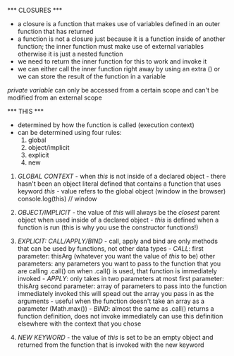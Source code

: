 *** CLOSURES ***
  - a closure is a function that makes use of variables
    defined in an outer function that has returned
  - a function is not a closure just because it is a function
    inside of another function; the inner function must make
    use of external variables otherwise it is just a nested
    function
  - we need to return the inner function for this to work
    and invoke it
  - we can either call the inner function right away by using
    an extra () or we can store the result of the function
    in a variable

  *private variable* can only be accessed from a certain scope
  and can't be modified from an external scope


*** THIS ***
  - determined by how the function is called (execution context)
  - can be determined using four rules:
      1. global
      2. object/implicit
      3. explicit
      4. new

  1. *GLOBAL CONTEXT*
    - when *this* is not inside of a declared object
    - there hasn't been an object literal defined that contains
      a function that uses keyword *this*
    - value refers to the global object (window in the browser)
      console.log(this) // window

  2. *OBJECT/IMPLICIT*
    - the value of *this* will always be the *closest* parent
      object when used inside of a declared object
    - *this* is defined when a function is run (this is why you use
      the constructor functions!)
  3. *EXPLICIT: CALL/APPLY/BIND*
    - call, apply and bind are only methods that can be used by functions,
      not other data types
    - *CALL*:
        first parameter: thisArg (whatever you want the value of *this* to be)
        other parameters: any parameters you want to pass to the function
          that you are calling .call() on
        when .call() is used, that function is immediately invoked
    - *APPLY*:
        only takes in two parameters at most
        first parameter: thisArg
        second parameter: array of parameters to pass into the function
        immediately invoked
        this will spead out the array you pass in as the arguments - useful
          when the function doesn't take an array as a parameter (Math.max())
    - *BIND*:
        almost the same as .call()
        returns a function definition, does not invoke immediately
        can use this definition elsewhere with the context that you chose
  4. *NEW KEYWORD*
    - the value of *this* is set to be an empty object and returned
      from the function that is invoked with the new keyword